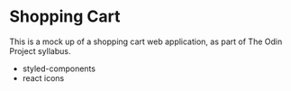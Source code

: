 # Shopping Cart

This is a mock up of a shopping cart web application, as part of The Odin Project syllabus.

- styled-components
- react icons
